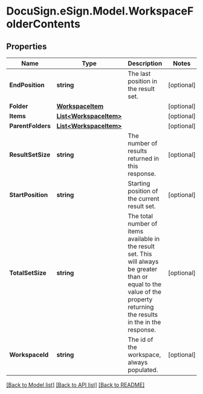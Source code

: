 # DocuSign.eSign.Model.WorkspaceFolderContents
## Properties

Name | Type | Description | Notes
------------ | ------------- | ------------- | -------------
**EndPosition** | **string** | The last position in the result set.  | [optional] 
**Folder** | [**WorkspaceItem**](WorkspaceItem.md) |  | [optional] 
**Items** | [**List&lt;WorkspaceItem&gt;**](WorkspaceItem.md) |  | [optional] 
**ParentFolders** | [**List&lt;WorkspaceItem&gt;**](WorkspaceItem.md) |  | [optional] 
**ResultSetSize** | **string** | The number of results returned in this response.  | [optional] 
**StartPosition** | **string** | Starting position of the current result set. | [optional] 
**TotalSetSize** | **string** | The total number of items available in the result set. This will always be greater than or equal to the value of the property returning the results in the in the response. | [optional] 
**WorkspaceId** | **string** | The id of the workspace, always populated. | [optional] 

[[Back to Model list]](../README.md#documentation-for-models) [[Back to API list]](../README.md#documentation-for-api-endpoints) [[Back to README]](../README.md)

